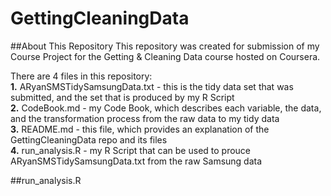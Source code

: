 GettingCleaningData
===================

##About This Repository
This repository was created for submission of my Course Project for the Getting &amp; Cleaning Data course hosted on Coursera.

There are 4 files in this repository:  
**1.** ARyanSMSTidySamsungData.txt - this is the tidy data set that was submitted, and the set that is produced by my R Script  
**2.** CodeBook.md - my Code Book, which describes each variable, the data, and the transformation process from the raw data to my tidy data  
**3.** README.md - this file, which provides an explanation of the GettingCleaningData repo and its files  
**4.** run_analysis.R - my R Script that can be used to prouce ARyanSMSTidySamsungData.txt from the raw Samsung data  

##run_analysis.R
